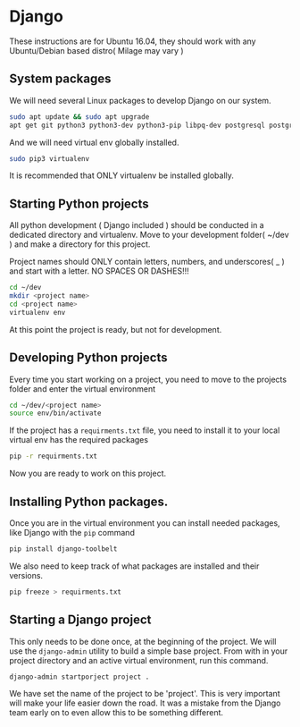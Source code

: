 # Django

These instructions are for Ubuntu 16.04, they should work with any Ubuntu/Debian based distro( Milage may vary )

## System packages

We will need several Linux packages to develop Django on our system.

```bash
sudo apt update && sudo apt upgrade
apt get git python3 python3-dev python3-pip libpq-dev postgresql postgresql-contrib
```

And we will need virtual env globally installed.

```bash
sudo pip3 virtualenv
```

It is recommended that ONLY virtualenv be installed globally.

## Starting Python projects

All python development ( Django included ) should be conducted in a dedicated directory and virtualenv. Move to your development folder( ~/dev )
and make a directory for this project.

Project names should ONLY contain letters, numbers, and underscores( _ ) and start with a letter.  NO SPACES OR DASHES!!!

```bash
cd ~/dev
mkdir <project name>
cd <project name>
virtualenv env
```

At this point the project is ready, but not for development.

## Developing Python projects

Every time you start working on a project, you need to move to the projects folder and enter the virtual environment

```bash
cd ~/dev/<project name>
source env/bin/activate
```

If the project has a `requirments.txt` file, you need to install it to your local virtual env has the required packages

```bash
pip -r requirments.txt
```

Now you are ready to work on this project.

## Installing Python packages.

Once you are in the virtual environment you can install needed packages, like Django with the `pip` command

```bash
pip install django-toolbelt
```

We also need to keep track of what packages are installed and their versions.

```bash
pip freeze > requirments.txt
```

##  Starting a Django project

This only needs to be done once, at the beginning of the project. We will use the `django-admin` utility to build a simple base project. From with in your project directory and an active virtual environment, run this command.

```bash
django-admin startporject project .
```

We have set the name of the project to be 'project'. This is very important will make your life easier down the road. It was a mistake from the Django team early on to even allow this to be something different.
